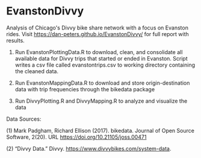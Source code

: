 # EvanstonDivvy
Analysis of Chicago's Divvy bike share network with a focus on Evanston rides. Visit https://dan-peters.github.io/EvanstonDivvy/ for full report with results.

1. Run EvanstonPlottingData.R to download, clean, and consolidate all available data for Divvy trips that started or ended in Evanston. Script writes a csv file called evanstontrips.csv to working directory containing the cleaned data.

2. Run EvanstonMappingData.R to download and store origin-destination data with trip frequencies through the bikedata package

3. Run DivvyPlotting.R and DivvyMapping.R to analyze and visualize the data

Data Sources:

(1) Mark Padgham, Richard Ellison (2017). bikedata. Journal of Open Source Software, 2(20). URL https://doi.org/10.21105/joss.00471

(2) “Divvy Data.” Divvy. https://www.divvybikes.com/system-data.



